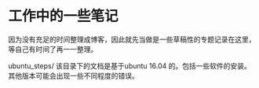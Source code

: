 # 工作中的一些笔记

因为没有充足的时间整理成博客，因此就先当做是一些草稿性的专题记录在这里，等自己有时间了再一一整理。

ubuntu_steps/
  该目录下的文档是基于ubuntu 16.04 的。包括一些软件的安装。其他版本可能会出现一些不同程度的错误。


